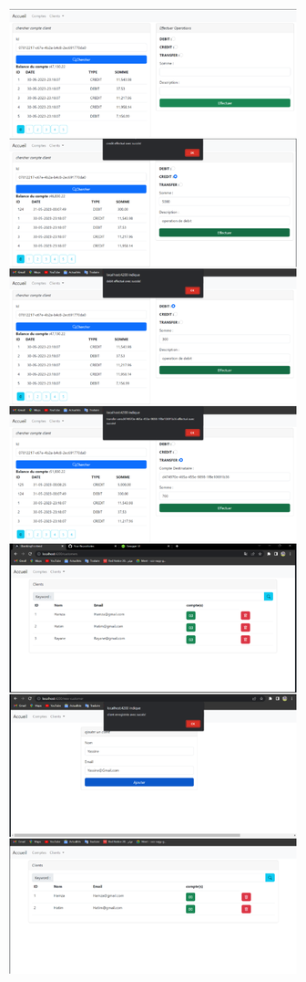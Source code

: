 ![Screenshot_21.png](img%2FScreenshot_21.png)![Screenshot_22.png](img%2FScreenshot_22.png)![Screenshot_23.png](img%2FScreenshot_23.png)![Screenshot_24.png](img%2FScreenshot_24.png)![Screenshot_25.png](img%2FScreenshot_25.png)![Screenshot_26.png](img%2FScreenshot_26.png)![Screenshot_27.png](img%2FScreenshot_27.png)